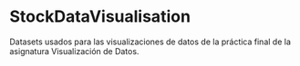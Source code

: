 # StockDataVisualisation
Datasets usados para las visualizaciones de datos de la práctica final de la asignatura Visualización de Datos.
